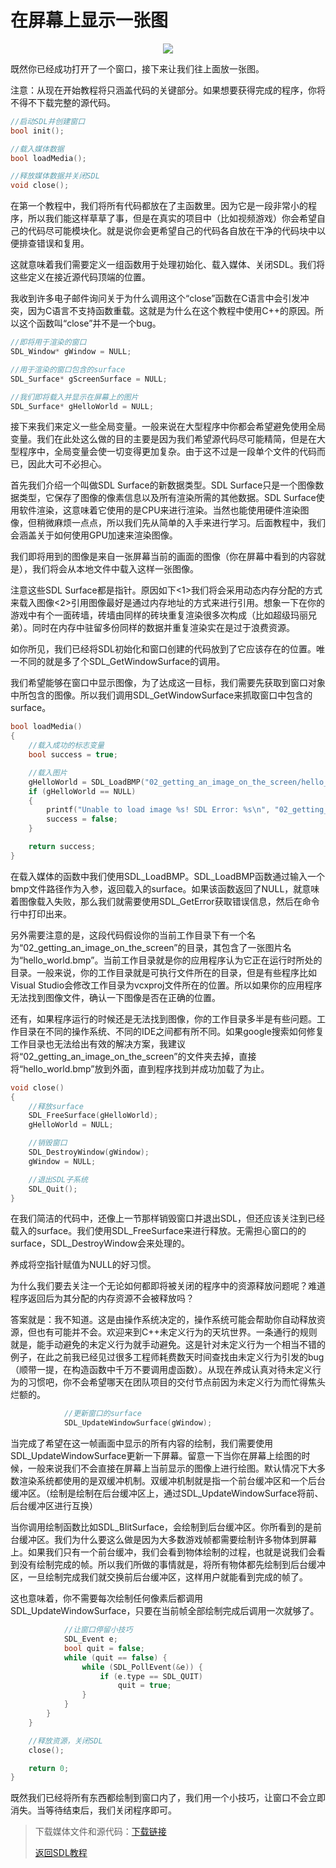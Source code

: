 # 在屏幕上显示一张图

<p align="center">
    <img src="https://lazyfoo.net/tutorials/SDL/02_getting_an_image_on_the_screen/preview.png">
</p>

既然你已经成功打开了一个窗口，接下来让我们往上面放一张图。

注意：从现在开始教程将只涵盖代码的关键部分。如果想要获得完成的程序，你将不得不下载完整的源代码。

```cpp
//启动SDL并创建窗口
bool init();

//载入媒体数据
bool loadMedia();

//释放媒体数据并关闭SDL
void close();
```

在第一个教程中，我们将所有代码都放在了主函数里。因为它是一段非常小的程序，所以我们能这样草草了事，但是在真实的项目中（比如视频游戏）你会希望自己的代码尽可能模块化。就是说你会更希望自己的代码各自放在干净的代码块中以便排查错误和复用。

这就意味着我们需要定义一组函数用于处理初始化、载入媒体、关闭SDL。我们将这些定义在接近源代码顶端的位置。

我收到许多电子邮件询问关于为什么调用这个“close”函数在C语言中会引发冲突，因为C语言不支持函数重载。这就是为什么在这个教程中使用C++的原因。所以这个函数叫“close”并不是一个bug。

```cpp
//即将用于渲染的窗口
SDL_Window* gWindow = NULL;

//用于渲染的窗口包含的surface
SDL_Surface* gScreenSurface = NULL;

//我们即将载入并显示在屏幕上的图片
SDL_Surface* gHelloWorld = NULL;
```

接下来我们来定义一些全局变量。一般来说在大型程序中你都会希望避免使用全局变量。我们在此处这么做的目的主要是因为我们希望源代码尽可能精简，但是在大型程序中，全局变量会使一切变得更加复杂。由于这不过是一段单个文件的代码而已，因此大可不必担心。

首先我们介绍一个叫做SDL Surface的新数据类型。SDL Surface只是一个图像数据类型，它保存了图像的像素信息以及所有渲染所需的其他数据。SDL Surface使用软件渲染，这意味着它使用的是CPU来进行渲染。当然也能使用硬件渲染图像，但稍微麻烦一点点，所以我们先从简单的入手来进行学习。后面教程中，我们会涵盖关于如何使用GPU加速来渲染图像。

我们即将用到的图像是来自一张屏幕当前的画面的图像（你在屏幕中看到的内容就是），我们将会从本地文件中载入这样一张图像。

注意这些SDL Surface都是指针。原因如下<1>我们将会采用动态内存分配的方式来载入图像<2>引用图像最好是通过内存地址的方式来进行引用。想象一下在你的游戏中有个一面砖墙，砖墙由同样的砖块重复渲染很多次构成（比如超级玛丽兄弟）。同时在内存中驻留多份同样的数据并重复渲染实在是过于浪费资源。

如你所见，我们已经将SDL初始化和窗口创建的代码放到了它应该存在的位置。唯一不同的就是多了个SDL_GetWindowSurface的调用。

我们希望能够在窗口中显示图像，为了达成这一目标，我们需要先获取到窗口对象中所包含的图像。所以我们调用SDL_GetWindowSurface来抓取窗口中包含的surface。

```cpp
bool loadMedia()
{
    //载入成功的标志变量
    bool success = true;

    //载入图片
    gHelloWorld = SDL_LoadBMP("02_getting_an_image_on_the_screen/hello_world.bmp");
    if (gHelloWorld == NULL)
    {
        printf("Unable to load image %s! SDL Error: %s\n", "02_getting_an_image_on_the_screen/hello_world.bmp", SDL_GetError());
        success = false;
    }

    return success;
}
```

在载入媒体的函数中我们使用SDL_LoadBMP。SDL_LoadBMP函数通过输入一个bmp文件路径作为入参，返回载入的surface。如果该函数返回了NULL，就意味着图像载入失败，那么我们就需要使用SDL_GetError获取错误信息，然后在命令行中打印出来。

另外需要注意的是，这段代码假设你的当前工作目录下有一个名为“02_getting_an_image_on_the_screen”的目录，其包含了一张图片名为“hello_world.bmp”。当前工作目录就是你的应用程序认为它正在运行时所处的目录。一般来说，你的工作目录就是可执行文件所在的目录，但是有些程序比如Visual Studio会修改工作目录为vcxproj文件所在的位置。所以如果你的应用程序无法找到图像文件，确认一下图像是否在正确的位置。

还有，如果程序运行的时候还是无法找到图像，你的工作目录多半是有些问题。工作目录在不同的操作系统、不同的IDE之间都有所不同。如果google搜索如何修复工作目录也无法给出有效的解决方案，我建议将“02_getting_an_image_on_the_screen”的文件夹去掉，直接将“hello_world.bmp”放到外面，直到程序找到并成功加载了为止。

```cpp
void close()
{
    //释放surface
    SDL_FreeSurface(gHelloWorld);
    gHelloWorld = NULL;

    //销毁窗口
    SDL_DestroyWindow(gWindow);
    gWindow = NULL;

    //退出SDL子系统
    SDL_Quit();
}
```

在我们简洁的代码中，还像上一节那样销毁窗口并退出SDL，但还应该关注到已经载入的surface。我们使用SDL_FreeSurface来进行释放。无需担心窗口的的surface，SDL_DestroyWindow会来处理的。

养成将空指针赋值为NULL的好习惯。

为什么我们要去关注一个无论如何都即将被关闭的程序中的资源释放问题呢？难道程序返回后为其分配的内存资源不会被释放吗？

答案就是：我不知道。这是由操作系统决定的，操作系统可能会帮助你自动释放资源，但也有可能并不会。欢迎来到C++未定义行为的天坑世界。一条通行的规则就是，能手动避免的未定义行为就手动避免。这是针对未定义行为一个相当不错的例子，在此之前我已经见过很多工程师耗费数天时间查找由未定义行为引发的bug（顺带一提，在构造函数中千万不要调用虚函数）。从现在养成认真对待未定义行为的习惯吧，你不会希望哪天在团队项目的交付节点前因为未定义行为而忙得焦头烂额的。

```cpp
            //更新窗口的surface
            SDL_UpdateWindowSurface(gWindow);
```

当完成了希望在这一帧画面中显示的所有内容的绘制，我们需要使用SDL_UpdateWindowSurface更新一下屏幕。留意一下当你在屏幕上绘图的时候，一般来说我们不会直接在屏幕上当前显示的图像上进行绘图。默认情况下大多数渲染系统都使用的是双缓冲机制。双缓冲机制就是指一个前台缓冲区和一个后台缓冲区。（绘制是绘制在后台缓冲区上，通过SDL_UpdateWindowSurface将前、后台缓冲区进行互换）

当你调用绘制函数比如SDL_BlitSurface，会绘制到后台缓冲区。你所看到的是前台缓冲区。我们为什么要这么做是因为大多数游戏帧都需要绘制许多物体到屏幕上。如果我们只有一个前台缓冲，我们会看到物体绘制的过程，也就是说我们会看到没有绘制完成的帧。所以我们所做的事情就是，将所有物体都先绘制到后台缓冲区，一旦绘制完成我们就交换前后台缓冲区，这样用户就能看到完成的帧了。

这也意味着，你不需要每次绘制任何像素后都调用SDL_UpdateWindowSurface，只要在当前帧全部绘制完成后调用一次就够了。

```cpp
            //让窗口停留小技巧
            SDL_Event e;
            bool quit = false;
            while (quit == false) {
                while (SDL_PollEvent(&e)) {
                    if (e.type == SDL_QUIT)
                        quit = true;
                }
            }
        }
    }

    //释放资源，关闭SDL
    close();

    return 0;
}
```

既然我们已经将所有东西都绘制到窗口内了，我们用一个小技巧，让窗口不会立即消失。当等待结束后，我们关闭程序即可。

> 下载媒体文件和源代码：[下载链接](https://lazyfoo.net/tutorials/SDL/02_getting_an_image_on_the_screen/02_getting_an_image_on_the_screen.zip)
> 
> [返回SDL教程]()
